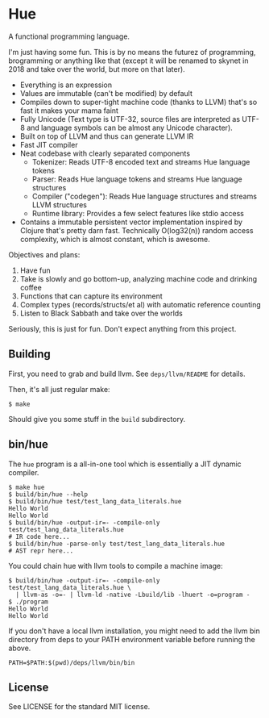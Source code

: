 # Hue

A functional programming language.

I'm just having some fun. This is by no means the futurez of programming, brogramming or anything like that (except it will be renamed to skynet in 2018 and take over the world, but more on that later).

- Everything is an expression
- Values are immutable (can't be modified) by default
- Compiles down to super-tight machine code (thanks to LLVM) that's so fast it makes your mama faint
- Fully Unicode (Text type is UTF-32, source files are interpreted as UTF-8 and language symbols can be almost any Unicode character).
- Built on top of LLVM and thus can generate LLVM IR
- Fast JIT compiler
- Neat codebase with clearly separated components
  - Tokenizer: Reads UTF-8 encoded text and streams Hue language tokens
  - Parser: Reads Hue language tokens and streams Hue language structures
  - Compiler ("codegen"): Reads Hue language structures and streams LLVM structures
  - Runtime library: Provides a few select features like stdio access
- Contains a immutable persistent vector implementation inspired by Clojure that's pretty darn fast. Technically O(log32(n)) random access complexity, which is almost constant, which is awesome.

Objectives and plans:

1. Have fun
2. Take is slowly and go bottom-up, analyzing machine code and drinking coffee
3. Functions that can capture its environment
4. Complex types (records/structs/et al) with automatic reference counting
5. Listen to Black Sabbath and take over the worlds

Seriously, this is just for fun. Don't expect anything from this project.

## Building

First, you need to grab and build llvm. See `deps/llvm/README` for details.

Then, it's all just regular make:

    $ make

Should give you some stuff in the `build` subdirectory.

## bin/hue

The `hue` program is a all-in-one tool which is essentially a JIT dynamic compiler.

    $ make hue
    $ build/bin/hue --help
    $ build/bin/hue test/test_lang_data_literals.hue
    Hello World
    Hello World
    $ build/bin/hue -output-ir=- -compile-only test/test_lang_data_literals.hue
    # IR code here...
    $ build/bin/hue -parse-only test/test_lang_data_literals.hue
    # AST repr here...

You could chain hue with llvm tools to compile a machine image:

    $ build/bin/hue -output-ir=- -compile-only test/test_lang_data_literals.hue \
      | llvm-as -o=- | llvm-ld -native -Lbuild/lib -lhuert -o=program -
    $ ./program
    Hello World
    Hello World

If you don't have a local llvm installation, you might need to add the llvm bin directory from deps to your PATH environment variable before running the above.

    PATH=$PATH:$(pwd)/deps/llvm/bin/bin

## License

See LICENSE for the standard MIT license.
